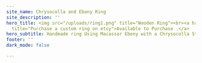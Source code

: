 ```yaml
---
site_name: Chrysocolla and Ebony Ring
site_description: ''
hero_title: <img src="/uploads/ring1.png" title="Wooden Ring"><br><a href="https://www.etsy.com/uk/shop/KelvinwayCrafts"
  title="Purchase a custom ring on etsy">Available to Purchase .</a>
hero_subtitle: Handmade ring Using Macassar Ebony with a Chrysocolla Stone inlay.<br>
footer: ''
dark_mode: false

---
```

